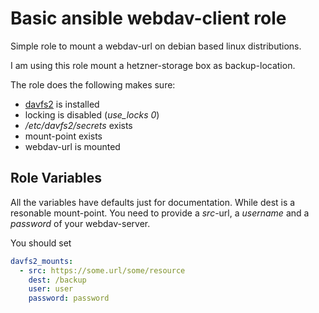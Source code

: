 # Basic ansible webdav-client role

Simple role to mount a webdav-url on debian based linux distributions. 

I am using this role mount a hetzner-storage box as backup-location. 

The role does the following makes sure:

* [davfs2](https://savannah.nongnu.org/projects/davfs2) is installed
* locking is disabled (*use_locks 0*)
* _/etc/davfs2/secrets_ exists
* mount-point exists
* webdav-url is mounted 

## Role Variables

All the variables have defaults just for documentation. While dest is a resonable mount-point. You need to provide a _src_-url, a _username_ and a _password_ of your webdav-server. 

You should set 
```yaml
davfs2_mounts:
  - src: https://some.url/some/resource
    dest: /backup
    user: user
    password: password
```